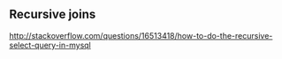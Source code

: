 
Recursive joins
---------------
http://stackoverflow.com/questions/16513418/how-to-do-the-recursive-select-query-in-mysql
